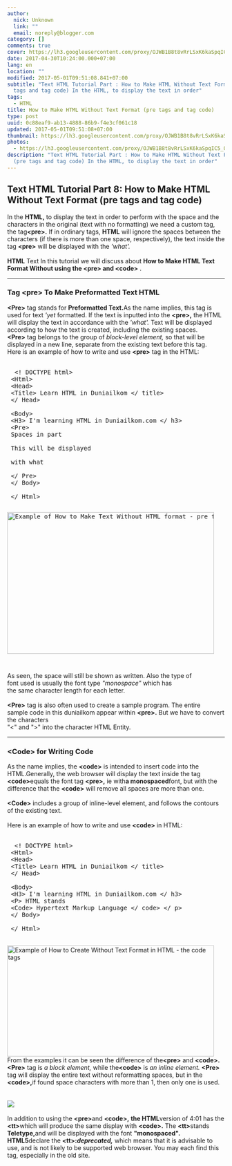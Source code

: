 ```yaml
---
author:
  nick: Unknown
  link: ""
  email: noreply@blogger.com
category: []
comments: true
cover: https://lh3.googleusercontent.com/proxy/OJWB1B8t8vRrLSxK6kaSpqIC5_Qs2dO1XoRwPDzu3_Bd221wjlh0rpTomRwyZlUtrmkMw2DLJ-KKN78v5L4XQLFbshEZtu5ZqlrbHwJReRgklNkx4swVr0ffz200BtqCdIMeW9PIrLoU_PNgyISDAcz45W-Fv0rtpgL6K4AjP_Pqx4MKDg
date: 2017-04-30T10:24:00.000+07:00
lang: en
location: ""
modified: 2017-05-01T09:51:08.841+07:00
subtitle: "Text HTML Tutorial Part : How to Make HTML Without Text Format (pre
  tags and tag code) In the HTML, to display the text in order"
tags:
  - HTML
title: How to Make HTML Without Text Format (pre tags and tag code)
type: post
uuid: 0c88eaf9-ab13-4888-86b9-f4e3cf061c18
updated: 2017-05-01T09:51:08+07:00
thumbnail: https://lh3.googleusercontent.com/proxy/OJWB1B8t8vRrLSxK6kaSpqIC5_Qs2dO1XoRwPDzu3_Bd221wjlh0rpTomRwyZlUtrmkMw2DLJ-KKN78v5L4XQLFbshEZtu5ZqlrbHwJReRgklNkx4swVr0ffz200BtqCdIMeW9PIrLoU_PNgyISDAcz45W-Fv0rtpgL6K4AjP_Pqx4MKDg
photos:
  - https://lh3.googleusercontent.com/proxy/OJWB1B8t8vRrLSxK6kaSpqIC5_Qs2dO1XoRwPDzu3_Bd221wjlh0rpTomRwyZlUtrmkMw2DLJ-KKN78v5L4XQLFbshEZtu5ZqlrbHwJReRgklNkx4swVr0ffz200BtqCdIMeW9PIrLoU_PNgyISDAcz45W-Fv0rtpgL6K4AjP_Pqx4MKDg
description: "Text HTML Tutorial Part : How to Make HTML Without Text Format
  (pre tags and tag code) In the HTML, to display the text in order"
---
```


<div dir="ltr" style="text-align: left;" trbidi="on"><h2>    Text HTML Tutorial Part 8: How to Make HTML Without Text Format (pre tags     and tag code) </h2><div><div>In the <strong>HTML,</strong> to display the text in order to             perform with the space and the characters in the original (text with no formatting) we need a custom tag, the tag<strong>&lt;pre&gt;.</strong> If in ordinary tags,            <strong>HTML</strong> will ignore the spaces between the characters             (if there is more than one space, respectively), the text inside the tag <strong>&lt;pre&gt;</strong> will be displayed with the            <em>'what'.</em>        <br><em><br></em></div><div><strong>HTML</strong>            Text In this tutorial we will discuss about             <b>                How to Make HTML Text Format Without using the &lt;pre&gt; and                 &lt;code&gt;</b>                         .         </div><a name="more"></a><hr><h3>        Tag &lt;pre&gt; To Make Preformatted Text HTML     </h3><div><strong>&lt;Pre&gt;</strong>            tag stands for <strong>Preformatted Text.</strong>As the name             implies, this tag is used for text <em>'yet</em> formatted. If the             text is inputted into the <strong>&lt;pre&gt;,</strong> the HTML             will display the text in accordance with the <em>'what'.</em> Text             will be displayed according to how the text is created, including             the existing spaces.         </div><div><strong>&lt;Pre&gt;</strong>            tag belongs to the group of <em>block-level element,</em> so that             will be displayed in a new line, separate from the existing text             before this tag.         </div><div>Here is an example of how to write and use            <strong>&lt;pre&gt;</strong> tag in the HTML:         <br><br></div><pre>  &lt;! DOCTYPE html&gt;<br> &lt;Html&gt;<br> &lt;Head&gt;<br> &lt;Title&gt; Learn HTML in Duniailkom &lt;/ title&gt;<br> &lt;/ Head&gt;<br><br> &lt;Body&gt;<br> &lt;H3&gt; I'm learning HTML in Duniailkom.com &lt;/ h3&gt;<br> &lt;Pre&gt;<br> Spaces in part <br><br> This will be displayed<br> <br> with what<br> <br> &lt;/ Pre&gt;<br> &lt;/ Body&gt;<br><br> &lt;/ Html&gt; </pre><pre></pre><pre><a href="http://www.duniailkom.com/wp-content/uploads/2014/06/Contoh-Cara-Membuat-Text-Tanpa-Format-dalam-HTML-tag-pre.png" rel="noopener noreferer nofollow"><img alt="Example of How to Make Text Without HTML format - pre tag" height="328" src="https://lh3.googleusercontent.com/proxy/OJWB1B8t8vRrLSxK6kaSpqIC5_Qs2dO1XoRwPDzu3_Bd221wjlh0rpTomRwyZlUtrmkMw2DLJ-KKN78v5L4XQLFbshEZtu5ZqlrbHwJReRgklNkx4swVr0ffz200BtqCdIMeW9PIrLoU_PNgyISDAcz45W-Fv0rtpgL6K4AjP_Pqx4MKDg" width="479"></a></pre><pre></pre><pre></pre><div style="text-align: left;">As seen, the space will still be shown as written. Also the type of<br>font used is usually the font type <em>"monospace"</em> which has<br>the same character length for each letter.</div><div style="text-align: left;"><br><strong>&lt;Pre&gt;</strong>            tag is also often used to create a sample program. The entire<br>sample code in this duniailkom appear within            <strong>&lt;pre&gt;.</strong> But we have to convert the characters<br>"&lt;" and "&gt;" into the character HTML Entity.&nbsp;</div><div style="text-align: left;"></div><hr style="text-align: left;"><h3 style="text-align: left;">        &lt;Code&gt; for Writing Code     </h3><div style="text-align: left;">As the name implies, the <strong>&lt;code&gt;</strong> is intended             to insert code into the HTML.Generally, the web browser will             display the text inside the tag <strong>&lt;code&gt;</strong>equals the font tag <strong>&lt;pre&gt;,</strong> ie with<strong>a monospaced</strong>font, but with the difference that the            <strong>&lt;code&gt;</strong> will remove all spaces are more than             one.         <br><br></div><div><strong>&lt;Code&gt;</strong>            includes a group of inline-level element, and follows the contours             of the existing text.         <br><br></div><div>Here is an example of how to write and use            <strong>&lt;code&gt;</strong> in HTML:         <br><br></div><pre>  &lt;! DOCTYPE html&gt;<br> &lt;Html&gt;<br> &lt;Head&gt;<br> &lt;Title&gt; Learn HTML in Duniailkom &lt;/ title&gt;<br> &lt;/ Head&gt;<br><br> &lt;Body&gt;<br> &lt;H3&gt; I'm learning HTML in Duniailkom.com &lt;/ h3&gt;<br> &lt;P&gt; HTML stands <br> &lt;Code&gt; Hypertext Markup Language &lt;/ code&gt; &lt;/ p&gt;<br> &lt;/ Body&gt;<br><br> &lt;/ Html&gt; </pre><div><br><a href="http://www.duniailkom.com/wp-content/uploads/2014/06/Contoh-Cara-Membuat-Text-Tanpa-Format-dalam-HTML-tag-code.png" rel="noopener noreferer nofollow">                <img alt="Example of How to Create Without Text Format in HTML - the code tags" height="257" src="https://lh5.googleusercontent.com/proxy/KDLpF3CapQeOJVLA2Y1Lmxo2Xls_R5Mzq9IpAZhij7vUqwhHzno_TDfBVOANBjKnJDB3-EPOG3uCGAqCajh2wYly7T_w9IYOLaJdLQDv6TheiGC4Pw-mnUOqybS1ML1XLDpuw_feM5OFQwD1MmdB2Oep9E1IHe4u7XYxI-9Y5_-NN-_G-J4" width="479">            </a>        <br>From the examples it can be seen the difference of the<strong>&lt;pre&gt;</strong> and <strong>&lt;code&gt;.</strong>            <strong>&lt;Pre&gt;</strong> tag is <em>a block element,</em> while the<strong>&lt;code&gt;</strong> is <em>an inline element.</em>            <strong>&lt;Pre&gt;</strong> tag will display the entire text without reformatting spaces, but in the            <strong>&lt;code&gt;,</strong>if found space characters with more             than 1, then only one is used.         </div><div id="stb-container-3094"><br><br><aside>            <img src="https://lh6.googleusercontent.com/proxy/nAp2xwIPrdc-WV-9WhKE9PCiQO7-KeMCJrz98o6teRywSCuS22zQXXpoY31RZIiV5T08gk3R1boEsFHtbYD1mWZNEncKklFmd5gqFw5NwVx3TO6XCjErdd_FR765_6aDpDPeocKmAA">        </aside>        <br><div id="stb-box-3094">In addition to using the <strong>&lt;pre&gt;</strong>and                <strong>&lt;code&gt;,</strong> <strong>the HTML</strong>version                 of 4:01 has the <strong>&lt;tt&gt;</strong>which will produce the same display with <strong>&lt;code&gt;.</strong> The                <strong>&lt;tt&gt;</strong>stands <strong>Teletype,</strong>and will be displayed with the font                <strong>"monospaced".</strong>            <br><div></div><div><strong>HTML5</strong>declare the                    <strong>&lt;tt&gt;:<em>deprecated,</em></strong> which                     means that it is advisable to use, and is not likely to be                     supported web browser. You may each find this tag,                     especially in the old site.                 </div></div></div><div><div></div></div></div></div><!-- Blogger automated replacement: "https://images-blogger-opensocial.googleusercontent.com/gadgets/proxy?url=http%3A%2F%2Fwww.duniailkom.com%2Fwp-content%2Fuploads%2F2014%2F06%2FContoh-Cara-Membuat-Text-Tanpa-Format-dalam-HTML-tag-code.png&amp;container=blogger&amp;gadget=a&amp;rewriteMime=image%2F*" with "https://lh5.googleusercontent.com/proxy/KDLpF3CapQeOJVLA2Y1Lmxo2Xls_R5Mzq9IpAZhij7vUqwhHzno_TDfBVOANBjKnJDB3-EPOG3uCGAqCajh2wYly7T_w9IYOLaJdLQDv6TheiGC4Pw-mnUOqybS1ML1XLDpuw_feM5OFQwD1MmdB2Oep9E1IHe4u7XYxI-9Y5_-NN-_G-J4" --><!-- Blogger automated replacement: "https://images-blogger-opensocial.googleusercontent.com/gadgets/proxy?url=http%3A%2F%2Fwww.duniailkom.com%2Fwp-content%2Fuploads%2F2014%2F06%2FContoh-Cara-Membuat-Text-Tanpa-Format-dalam-HTML-tag-pre.png&amp;container=blogger&amp;gadget=a&amp;rewriteMime=image%2F*" with "https://lh3.googleusercontent.com/proxy/OJWB1B8t8vRrLSxK6kaSpqIC5_Qs2dO1XoRwPDzu3_Bd221wjlh0rpTomRwyZlUtrmkMw2DLJ-KKN78v5L4XQLFbshEZtu5ZqlrbHwJReRgklNkx4swVr0ffz200BtqCdIMeW9PIrLoU_PNgyISDAcz45W-Fv0rtpgL6K4AjP_Pqx4MKDg" --><!-- Blogger automated replacement: "https://images-blogger-opensocial.googleusercontent.com/gadgets/proxy?url=http%3A%2F%2Fwww.duniailkom.com%2Fwp-content%2Fplugins%2Fwp-special-textboxes%2Fimages%2Finfo-b.png&amp;container=blogger&amp;gadget=a&amp;rewriteMime=image%2F*" with "https://lh6.googleusercontent.com/proxy/nAp2xwIPrdc-WV-9WhKE9PCiQO7-KeMCJrz98o6teRywSCuS22zQXXpoY31RZIiV5T08gk3R1boEsFHtbYD1mWZNEncKklFmd5gqFw5NwVx3TO6XCjErdd_FR765_6aDpDPeocKmAA" -->